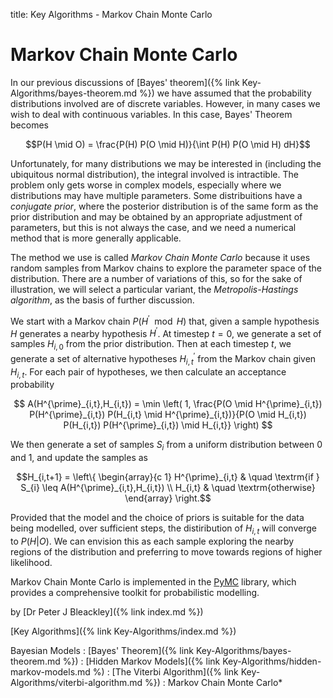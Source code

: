 title: Key Algorithms -  Markov Chain Monte Carlo

# Markov Chain Monte Carlo

In our previous discussions of [Bayes' theorem]({% link Key-Algorithms/bayes-theorem.md %}) we have assumed that the probability distributions involved are of discrete variables. However, in many cases we wish to deal with continuous variables. In this case, Bayes' Theorem becomes

$$P(H \mid O) = \frac{P(H) P(O \mid H)}{\int P(H) P(O \mid H) dH}$$

Unfortunately, for many distributions we may be interested in (including the ubiquitous normal distribution), the integral involved is intractible. The problem only gets worse in complex models, especially where we distributions may have multiple parameters. Some distribuitions have a *conjugate prior*, where the posterior distribution is of the same form as the prior distribution and may be obtained by an appropriate adjustment of parameters, but this is not always the case, and we need a numerical method that is more generally applicable.

The method we use is called *Markov Chain Monte Carlo* because it uses random samples from Markov chains to explore the parameter space of the distribution. There are a number of variations of this, so for the sake of illustration, we will select a particular variant, the *Metropolis-Hastings algorithm*, as the basis of further discussion.

We start with a Markov chain $P(H^{\prime} \mod H)$ that, given a sample hypothesis $H$ generates a nearby hypothesis $H^{\prime}$. At timestep $t=0$, we generate a set of samples $H_{i,0}$ from the prior distribution. Then at each timestep $t$, we generate a set of alternative hypotheses $H^{\prime}_{i,t}$ from the Markov chain given $H_{i,t}$. For each pair of hypotheses, we then calculate an acceptance probability

$$ A(H^{\prime}_{i,t},H_{i,t}) = \min \left( 1, \frac{P(O \mid H^{\prime}_{i,t}) P(H^{\prime}_{i,t}) P(H_{i,t} \mid H^{\prime}_{i,t})}{P(O \mid H_{i,t}) P(H_{i,t}) P(H^{\prime}_{i,t}) \mid H_{i,t}} \right) $$

We then generate a set of samples $S_{i}$ from a uniform distribution between 0 and 1, and update the samples as

$$H_{i,t+1} = \left\{  \begin{array}{c 1} H^{\prime}_{i,t} & \quad \textrm{if } S_{i} \leq A(H^{\prime}_{i,t},H_{i,t}) \\ H_{i,t} & \quad \textrm{otherwise} \end{array} \right.$$

Provided that the model and the choice of priors is suitable for the data being modelled, over sufficient steps, the distiribution of $H_{i,t}$ will converge to $P(H|O)$. We can envision this as each sample exploring the nearby regions of the distribution and preferring to move towards regions of higher likelihood.

Markov Chain Monte Carlo is implemented in the [PyMC](https://www.pymc.io/) library, which provides a comprehensive toolkit for probabilistic modelling. 

by [Dr Peter J Bleackley]({% link index.md %})

[Key Algorithms]({% link Key-Algorithms/index.md %})

Bayesian Models
: [Bayes' Theorem]({% link Key-Algorithms/bayes-theorem.md %})
: [Hidden Markov Models]({% link Key-Algorithms/hidden-markov-models.md %)
: [The Viterbi Algorithm]({% link Key-Algorithms/viterbi-algorithm.md %})
: Markov Chain Monte Carlo*
